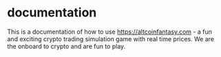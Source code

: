 # documentation
This is a documentation of how to use https://altcoinfantasy.com - a fun and exciting crypto trading simulation game with real time prices. We are the onboard to crypto and are fun to play.
